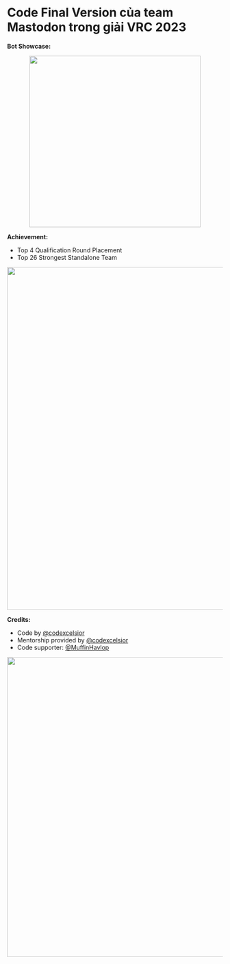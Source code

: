 # Code Final Version của team Mastodon trong giải VRC 2023

**Bot Showcase:**

<p align="center">
<img src="https://github.com/codexcelsior/VRC2023_Mastodon_Final/assets/91497379/37b48918-e7e7-41e3-94e1-8d1b03e92cf1" width="400" height="400" />
</p>

**Achievement:**
+ Top 4 Qualification Round Placement
+ Top 26 Strongest Standalone Team

<p align="center">
<img src="https://github.com/codexcelsior/VRC2023_Mastodon_Final/assets/91497379/5757a509-773f-485a-a2b3-aa1b0801ecf8" width="800" height="800" />
</p>

**Credits:**
+ Code by [@codexcelsior](https://github.com/codexcelsior)
+ Mentorship provided by [@codexcelsior](https://github.com/codexcelsior)
+ Code supporter: [@MuffinHavlop](https://github.com/MuffinHavlop) 

<p align="center">
<img src="https://github.com/codexcelsior/VRC2023_Mastodon_Final/assets/91497379/4e78cbab-62b4-4d5c-818b-a8b9f3d0e033" width="550" height="700" />
</p>

